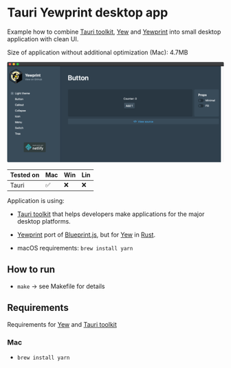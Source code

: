 # Tauri Yewprint desktop app

Example how to combine [Tauri toolkit](https://tauri.studio/), [Yew](https://github.com/yewstack/yew) and [Yewprint](https://github.com/cecton/yewprint)  into small desktop application with clean UI.

Size of application without additional optimization (Mac): 4.7MB 

![app screenshot](app-screenshot.png)

| Tested on  | Mac  | Win | Lin |
|---|---|---|---
| Tauri   | ✅ | ❌ | ❌ |

Application is using:

- [Tauri toolkit](https://tauri.studio/) that helps developers make applications for the major desktop platforms.
- [Yewprint](https://github.com/cecton/yewprint) port of [Blueprint.js](https://blueprintjs.com), but for
[Yew](https://github.com/yewstack/yew) in [Rust](https://www.rust-lang.org/).

- macOS requirements: `brew install yarn`

## How to run

- `make` -> see Makefile for details

## Requirements

Requirements for [Yew](https://github.com/yewstack/yew) and [Tauri toolkit](https://tauri.studio/)

### Mac

- `brew install yarn`
